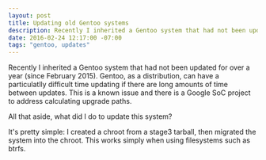 ```yaml
---
layout: post
title: Updating old Gentoo systems
description: Recently I inherited a Gentoo system that had not been updated for over a year. This article describes the route I took to get it up to speed.
date: 2016-02-24 12:17:00 -07:00
tags: "gentoo, updates"
---
```


Recently I inherited a Gentoo system that had not been updated for over a year (since <time>February 2015</time>). Gentoo, as a distribution, can have a particulatlly difficult time updating if there are long amounts of time between updates. This is a known issue and there is a Google SoC project to address calculating upgrade paths.

All that aside, what did I do to update this system?

It's pretty simple: I created a chroot from a stage3 tarball, then migrated the system into the chroot. This works simply when using filesystems such as btrfs.


